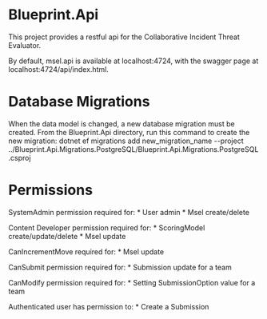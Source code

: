 # Blueprint.Api

This project provides a restful api for the Collaborative Incident Threat Evaluator.

By default, msel.api is available at localhost:4724, with the swagger page at localhost:4724/api/index.html.

# Database Migrations

When the data model is changed, a new database migration must be created.  From the Blueprint.Api directory, run this command to create the new migration:
    dotnet ef migrations add new_migration_name --project ../Blueprint.Api.Migrations.PostgreSQL/Blueprint.Api.Migrations.PostgreSQL.csproj


# Permissions

SystemAdmin permission required for:
    * User admin
    * Msel create/delete

Content Developer permission required for:
    * ScoringModel create/update/delete
    * Msel update

CanIncrementMove required for:
    * Msel update

CanSubmit permission required for:
    * Submission update for a team

CanModify permission required for:
    * Setting SubmissionOption value for a team

Authenticated user has permission to:
    * Create a Submission

